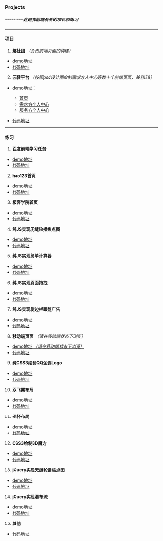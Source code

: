 ### Projects ###

#####  ---------这是我前端有关的项目和练习 #####
----------

#### 项目 ####

1.  **趣社团**  *（负责前端页面的构建）*

- [demo地址](http://moxiufe.cn/Projects/asociations/views/homepage.html)
- [代码地址](https://github.com/moxiu-fe/Projects/tree/master/asociations)

2.  **云鞋平台** *（按照psd设计图绘制需求方人中心等数十个前端页面，兼容IE8）*

- demo地址：
  - [首页](http://moxiufe.cn/Projects/yunxie/index.html)
  - [需求方个人中心](http://moxiufe.cn/Projects/yunxie/demander.html)
  - [服务方个人中心](http://moxiufe.cn/Projects/yunxie/server.html)

- [代码地址](https://github.com/moxiu-fe/Projects/tree/master/yunxie)

-------------------------
#### 练习 ####

1. **百度前端学习任务**

- [demo地址](http://moxiufe.cn/Projects/baiduIFE/task/task.html)
- [代码地址](https://github.com/moxiu-fe/Projects/tree/master/baiduIFE)

2. **hao123首页**

- [demo地址](http://moxiufe.cn/Projects/hao123HomePage/index.html)
- [代码地址](https://github.com/moxiu-fe/Projects/tree/master/hao123HomePage)

3. **极客学院首页**

- [demo地址](http://moxiufe.cn/Projects/jkxyHomePage/index.html)
- [代码地址](https://github.com/moxiu-fe/Projects/tree/master/jkxyHomePage)

4. **纯JS实现无缝轮播焦点图**

- [demo地址](http://moxiufe.cn/Projects/JavaScript/banner/index.html)
- [代码地址](https://github.com/moxiu-fe/Projects/tree/master/JavaScript/banner)

5. **纯JS实现简单计算器**

- [demo地址](http://moxiufe.cn/Projects/JavaScript/calculator/index.html)
- [代码地址](https://github.com/moxiu-fe/Projects/tree/master/JavaScript/calculator)

6. **纯JS实现页面拖拽**

- [demo地址](http://moxiufe.cn/Projects/JavaScript/drag/index.html)
- [代码地址](https://github.com/moxiu-fe/Projects/tree/master/JavaScript/drag)

7. **纯JS实现侧边栏跟随广告**

- [demo地址](http://moxiufe.cn/Projects/JavaScript/sidebarAds/index.html)
- [代码地址](https://github.com/moxiu-fe/Projects/tree/master/JavaScript/sidebarAds)

8. **移动端页面**  *（请在移动端状态下浏览）*

- [demo地址 *（请在移动端状态下浏览）*](http://moxiufe.cn/Projects/JavaScript/mobile/index.html)
- [代码地址](https://github.com/moxiu-fe/Projects/tree/master/JavaScript/mobile)

9. **纯CSS3绘制QQ企鹅Logo**

- [demo地址](http://moxiufe.cn/Projects/CSS3/qqLogo/index.html)
- [代码地址](https://github.com/moxiu-fe/Projects/tree/master/CSS3/qqLogo)

10. **双飞翼布局**

- [demo地址](http://moxiufe.cn/Projects/CSS3/flyingSwingLayout/index.html)
- [代码地址](https://github.com/moxiu-fe/Projects/tree/master/CSS3/flyingSwingLayout)

11.  **圣杯布局**

- [demo地址](http://moxiufe.cn/Projects/CSS3/holyGrailLayout/index.html)
- [代码地址](https://github.com/moxiu-fe/Projects/tree/master/CSS3/holyGrailLayout)

12. **CSS3绘制3D魔方**

- [demo地址](http://moxiufe.cn/Projects/CSS3/3Dmargic/index.html)
- [代码地址](https://github.com/moxiu-fe/Projects/tree/master/CSS3/3Dmargic)

13. **jQuery实现无缝轮播焦点图**

- [demo地址](http://moxiufe.cn/Projects/jQuery/banner/index.html)
- [代码地址](https://github.com/moxiu-fe/Projects/tree/master/jQuery/banner)

14. **jQuery实现瀑布流**

- [demo地址](http://moxiufe.cn/Projects/jQuery/pinterestStyleLayout/index.html)
- [代码地址](https://github.com/moxiu-fe/Projects/tree/master/jQuery/pinterestStyleLayout)

15. **其他**
- [代码地址](https://github.com/moxiu-fe/Projects)

